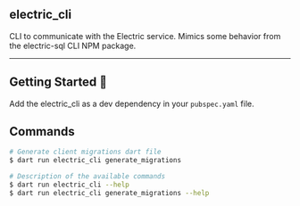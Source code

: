 ## electric_cli

CLI to communicate with the Electric service. Mimics some behavior from the electric-sql CLI NPM package.

---

## Getting Started 🚀

Add the electric_cli as a dev dependency in your `pubspec.yaml` file.

## Commands

```sh
# Generate client migrations dart file
$ dart run electric_cli generate_migrations

# Description of the available commands
$ dart run electric_cli --help
$ dart run electric_cli generate_migrations --help
```
